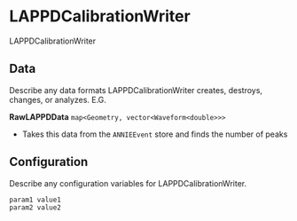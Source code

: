 # LAPPDCalibrationWriter

LAPPDCalibrationWriter

## Data

Describe any data formats LAPPDCalibrationWriter creates, destroys, changes, or analyzes. E.G.

**RawLAPPDData** `map<Geometry, vector<Waveform<double>>>`
* Takes this data from the `ANNIEEvent` store and finds the number of peaks


## Configuration

Describe any configuration variables for LAPPDCalibrationWriter.

```
param1 value1
param2 value2
```

